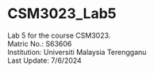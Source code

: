 # CSM3023_Lab5
Lab 5 for the course CSM3023.  
Matric No.: S63606  
Institution: Universiti Malaysia Terengganu  
Last Update: 7/6/2024  
